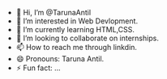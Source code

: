 - 👋 Hi, I’m @TarunaAntil
- 👀 I’m interested in Web Devlopment.
- 🌱 I’m currently learning HTML,CSS.
- 💞️ I’m looking to collaborate on internships.
- 📫 How to reach me through linkdin.
- 😄 Pronouns: Taruna Antil.
- ⚡ Fun fact: ...

<!---
TarunaAntil/TarunaAntil is a ✨ special ✨ repository because its `README.md` (this file) appears on your GitHub profile.
You can click the Preview link to take a look at your changes.
--->
